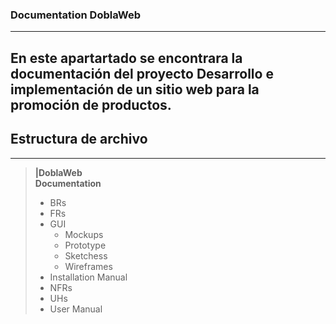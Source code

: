 ### Documentation DoblaWeb
---

En este apartartado se encontrara la documentación del proyecto Desarrollo e implementación de un sitio web para la promoción de productos.
---
## Estructura de archivo
---
>**|DoblaWeb** <br>
> **Documentation**
>  - BRs
 > - FRs
  >- GUI
 >   - Mockups
 >   - Prototype
 >   - Sketchess
 >   - Wireframes
 > - Installation Manual
 > - NFRs
 > - UHs
 > - User Manual